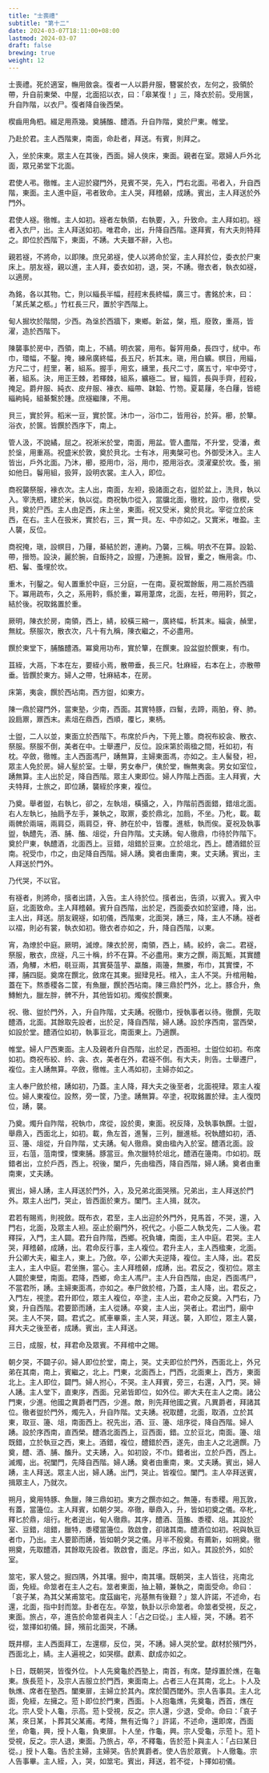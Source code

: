 ```yaml
---
title: "士喪禮"
subtitle: "第十二"
date: 2024-03-07T18:11:00+08:00
lastmod: 2024-03-07
draft: false
brewing: true
weight: 12
---
```


士喪禮。死於適室，幠用斂衾。復者一人以爵弁服，簪裳於衣，左何之，扱領於帶，升自前東榮、中屋，北面招以衣，曰：「皋某復！」三，降衣於前。受用篋，升自阼階，以衣尸。復者降自後西榮。

楔齒用角柶。綴足用燕幾。奠脯醢、醴酒。升自阼階，奠於尸東。帷堂。

乃赴於君。主人西階東，南面，命赴者，拜送。有賓，則拜之。

入，坐於床東。眾主人在其後，西面。婦人俠床，東面。親者在室。眾婦人戶外北面，眾兄弟堂下北面。

君使人弔。徹帷。主人迎於寢門外，見賓不哭，先入，門右北面。弔者入，升自西階，東面。主人進中庭，弔者致命。主人哭，拜稽顙，成踴。賓出，主人拜送於外門外。

君使人襚。徹帷。主人如初。襚者左執領，右執要，入，升致命。主人拜如初。襚者入衣尸，出。主人拜送如初。唯君命，出，升降自西階。遂拜賓，有大夫則特拜之。即位於西階下，東面，不踴。大夫雖不辭，入也。

親若襚，不將命，以即陳。庶兄弟襚，使人以將命於室，主人拜於位，委衣於尸東床上。朋友襚，親以進，主人拜，委衣如初，退，哭，不踴。徹衣者，執衣如襚，以適房。

為銘，各以其物。亡，則以緇長半幅，䞓䞓末長終幅，廣三寸。書銘於末，曰：「某氏某之柩。」竹杠長三尺，置於宇西階上。

甸人掘坎於階間，少西。為垼於西牆下，東鄉。新盆，槃，瓶，廢敦，重鬲，皆濯，造於西階下。

陳襲事於房中，西領，南上，不綪。明衣裳，用布。鬠笄用桑，長四寸，紌中。布巾，環幅，不鑿。掩，練帛廣終幅，長五尺，析其末。瑱，用白纊。幎目，用緇，方尺二寸，䞓里，著，組系。握手，用玄，纁里，長尺二寸，廣五寸，牢中旁寸，著，組系。決，用正王棘，若檡棘，組系，纊極二。冒，緇質，長與手齊，䞓殺，掩足。爵弁服、純衣、皮弁服、褖衣、緇帶、韎韐、竹笏。夏葛屨，冬白屨，皆繶緇絇純，組綦繫於踵。庶襚繼陳，不用。

貝三，實於笄。稻米一豆，實於筐。沐巾一，浴巾二，皆用谷，於笲。櫛，於簞。浴衣，於篋。皆饌於西序下，南上。

管人汲，不說繘，屈之。祝淅米於堂，南面，用盆。管人盡階，不升堂，受潘，煮於垼，用重鬲。祝盛米於敦，奠於貝北。士有冰，用夷槃可也。外御受沐入。主人皆出，戶外北面。乃沐，櫛，挋用巾，浴，用巾，挋用浴衣。渜濯棄於坎。蚤，揃如他日。鬠用組，扱笄，設明衣裳。主人入，即位。

商祝襲祭服，褖衣次。主人出，南面，左袒，扱諸面之右，盥於盆上，洗貝，執以入。宰洗柶，建於米，執以從。商祝執巾從入，當牖北面，徹枕，設巾，徹楔，受貝，奠於尸西。主人由足西，床上坐，東面。祝又受米，奠於貝北。宰從立於床西，在右。主人在扱米，實於右，三，實一貝。左、中亦如之。又實米，唯盈。主人襲，反位。

商祝掩，瑱，設幎目，乃屨，綦結於跗，連絇。乃襲，三稱。明衣不在算。設韐、帶，搢笏。設決，麗於腕，自飯持之，設握，乃連腕。設冒，櫜之，幠用衾。巾、柶、鬊、蚤埋於坎。

重木，刊鑿之。甸人置重於中庭，三分庭，一在南。夏祝鬻餘飯，用二鬲於西牆下。冪用疏布，久之，系用靲，縣於重，冪用葦席，北面，左衽，帶用靲，賀之，結於後。祝取銘置於重。

厥明，陳衣於房，南領，西上，綪，絞橫三縮一，廣終幅，析其末。緇衾，赬里，無紞。祭服次，散衣次，凡十有九稱，陳衣繼之，不必盡用。

饌於東堂下，脯醢醴酒。冪奠用功布，實於簞，在饌東。設盆盥於饌東，有巾。

苴絰，大鬲，下本在左，要絰小焉，散帶垂，長三尺。牡麻絰，右本在上，亦散帶垂。皆饌於東方。婦人之帶，牡麻結本，在房。

床第，夷衾，饌於西坫南。西方盥，如東方。

陳一鼎於寢門外，當東塾，少南，西面。其實特豚，四鬄，去蹄，兩胉，脊、肺。設扃鼏，鼏西末。素俎在鼎西，西順，覆匕，東柄。

士盥，二人以並，東面立於西階下。布席於戶內，下莞上簟。商祝布絞衾、散衣、祭服。祭服不倒，美者在中。士舉遷尸，反位。設床第於兩楹之間，衽如初，有枕。卒斂，徹帷。主人西面馮尸，踴無算，主婦東面馮，亦如之。主人髺發，袒，眾主人免於房。婦人髽於室。士舉，男女奉尸，侇於堂，幠無夷衾。男女如室位，踴無算。主人出於足，降自西階。眾主人東即位。婦人阼階上西面。主人拜賓，大夫特拜，士旅之，即位踴，襲絰於序東，複位。

乃奠。舉者盥，右執匕，卻之，左執俎，橫攝之，入，阼階前西面錯，錯俎北面。右人左執匕，抽扃予左手，兼執之，取鼏，委於鼎北，加扃，不坐。乃朼，載。載兩髀於兩端，兩肩亞，兩肩亞，脊、肺在於中，皆覆。進柢，執而俟。夏祝及執事盥，執醴先，酒、脯、醢、俎從，升自阼階。丈夫踴。甸人徹鼎，巾待於阼階下。奠於尸東，執醴酒，北面西上。豆錯，俎錯於豆東。立於俎北，西上。醴酒錯於豆南。祝受巾，巾之，由足降自西階。婦人踴。奠者由重南，東。丈夫踴。賓出，主人拜送於門外。

乃代哭，不以官。

有襚者，則將命，擯者出請，入告。主人待於位。擯者出，告須，以賓入。賓入中庭，北面致命。主人拜稽顙。賓升自西階，出於足，西面委衣如於室禮，降，出。主人出，拜送。朋友親襚，如初儀，西階東，北面哭，踴三，降，主人不踴。襚者以褶，則必有裳，執衣如初。徹衣者亦如之，升，降自西階，以東。

宵，為燎於中庭。厥明，滅燎。陳衣於房，南領，西上，綪。絞紟，衾二。君襚，祭服，散衣，庶襚，凡三十稱，紟不在算。不必盡用。東方之饌，兩瓦甒，其實醴酒，角觶，木柶，毼豆兩，其實葵菹芋、蠃醢，兩籩，無縢，布巾，其實慄，不擇，脯四脡。奠席在饌北，斂席在其東。掘肂見衽。棺入，主人不哭。升棺用軸，蓋在下。熬黍稷各二筐，有魚臘，饌於西坫南。陳三鼎於門外，北上。豚合升，魚鱄鮒九，臘左胖，髀不升，其他皆如初。燭俟於饌東。

祝、徹、盥於門外，入，升自阼階，丈夫踴。祝徹巾，授執事者以待。徹饌，先取醴酒，北面。其餘取先設者，出於足，降自西階，婦人踴。設於序西南，當西榮，如設於堂。醴酒位如初，執事豆北，南面東上。乃適饌。

帷堂。婦人尸西東面。主人及親者升自西階，出於足，西面袒。士盥位如初。布席如初。商祝布絞、紟、衾、衣，美者在外，君襚不倒。有大夫，則告。士舉遷尸，複位。主人踴無算。卒斂，徹帷。主人馮如初，主婦亦如之。

主人奉尸斂於棺，踴如初，乃蓋。主人降，拜大夫之後至者，北面視肂。眾主人複位。婦人東複位。設熬，旁一筐，乃塗。踴無算。卒塗，祝取銘置於肂。主人復閃位，踴，襲。

乃奠。燭升自阼階，祝執巾，席從，設於奧，東面。祝反降，及執事執饌。士盥，舉鼎入，西面北上，如初。載，魚左首，進鬐，三列，臘進柢。祝執醴如初，酒、豆、籩、俎從，升自阼階，丈夫踴。甸人徹鼎。奠由楹內入於室。醴酒北面。設豆，右菹，菹南慄，慄東脯。豚當豆。魚次臘特於俎北，醴酒在籩南。巾如初。既錯者出，立於戶西，西上。祝後，闔戶，先由楹西，降自西階，婦人踴。奠者由重南東，丈夫踴。

賓出，婦人踴，主人拜送於門外，入，及兄弟北面哭殯。兄弟出，主人拜送於門外。眾主人出門，哭止，皆西面於東方。闔門。主人揖，就次。

君若有賜焉，則視斂。既布衣，君至，主人出迎於外門外，見馬首，不哭，還，入門右，北面，及眾主人袒。巫止於廟門外，祝代之。小臣二人執戈先，二人後。君釋採，入門，主人闢。君升自阼階，西鄉。祝負墉，南面，主人中庭。君哭。主人哭，拜稽顙，成踴，出。君命反行事，主人複位。君升主人，主人西楹東，北面。升公卿大夫，繼主人，東上。乃斂。卒，公卿大夫逆降，複位。主人降，出。君反主人，主人中庭。君坐撫，當心。主人拜稽顙，成踴，出。君反之，復初位。眾主人闢於東壁，南面。君降，西鄉，命主人馮尸。主人升自西階，由足，西面馮尸，不當君所，踴。主婦東面馮，亦如之。奉尸斂於棺，乃蓋，主人降，出。君反之，入門左，視塗。君升即位，眾主人複位，卒塗，主人出，君命之反奠。入門右，乃奠，升自西階。君要節而踴，主人從踴。卒奠，主人出，哭者止。君出門，廟中哭。主人不哭，闢。君式之。貳車畢乘，主人哭，拜送。襲，入即位，眾主人襲，拜大夫之後至者，成踴。賓出，主人拜送。

三日，成服，杖，拜君命及眾賓。不拜棺中之賜。

朝夕哭，不闢子卯。婦人即位於堂，南上，哭。丈夫即位於門外，西面北上，外兄弟在其南，南上，賓繼之，北上。門東，北面西上，門西，北面東上，西方，東面北上。主人即位，闢門。婦人拊心，不哭。主人拜賓，旁三，右還，入門，哭。婦人踴。主人堂下，直東序，西面。兄弟皆即位，如外位。卿大夫在主人之南。諸公門東，少進。他國之異爵者門西，少進。敵，則先拜他國之賓。凡異爵者，拜諸其位。徹者盥於門外，燭先入，升自阼階。丈夫踴。祝取醴，北面，取酒，立於其東，取豆、籩、俎，南面西上。祝先出，酒、豆、籩、俎序從，降自西階。婦人踴。設於序西南，直西榮。醴酒北面西上，豆西面，錯。立於豆北，南面。籩、俎既錯，立於執豆之西，東上。酒錯，複位，醴錯於西，遂先，由主人之北適饌。乃奠，醴、酒、脯、醢升。丈夫踴，入。如初設，不巾。錯者出，立於戶西，西上。滅燭，出。祝闔門，先降自西階。婦人踴。奠者由重南，東。丈夫踴。賓出，婦人踴，主人拜送。眾主人出，婦人踴。出門，哭止。皆複位。闔門。主人卒拜送賓，揖眾主人，乃就次。

朔月，奠用特豚、魚臘，陳三鼎如初。東方之饌亦如之。無籩，有黍稷。用瓦敦，有蓋，當籩位。主人拜賓，如朝夕哭。卒徹，舉鼎入，升，皆如初奠之儀。卒朼，釋匕於鼎，俎行。朼者逆出，甸人徹鼎。其序，醴酒、菹醢、黍稷、俎。其設於室、豆錯，俎錯，臘特，黍稷當籩位。敦啟會，卻諸其南。醴酒位如初。祝與執豆者巾，乃出。主人要節而踴，皆如朝夕哭之儀。月半不殷奠。有薦新，如朔奠。徹朔奠，先取醴酒，其餘取先設者。敦啟會，面足。序出，如入。其設於外，如於室。

筮宅，冢人營之。掘四隅，外其壤。掘中，南其壤。既朝哭，主人皆往，兆南北面，免絰。命筮者在主人之右。筮者東面，抽上韇，兼執之，南面受命。命曰：「哀子某，為其父某甫筮宅。度茲幽宅，兆基無有後艱？」筮人許諾，不述命，右還，北面，指中封而筮。卦者在左。卒筮，執卦以示命筮者。命筮者受視，反之，東面。旅占，卒，進告於命筮者與主人：「占之曰從。」主人絰，哭，不踴。若不從，筮擇如初儀。歸，殯前北面哭，不踴。

既井槨，主人西面拜工，左還槨，反位，哭，不踴。婦人哭於堂。獻材於殯門外，西面北上，綪。主人遍視之，如哭槨。獻素、獻成亦如之。

卜日，既朝哭，皆復外位。卜人先奠龜於西塾上，南首，有席。楚焞置於燋，在龜東。族長蒞卜，及宗人吉服立於門西，東面南上。占者三人在其南，北上。卜人及執燋、席者在塾西。闔東扉，主婦立於其內。席於闑西閾外。宗人告事具。主人北面，免絰，左擁之。蒞卜即位於門東，西面。卜人抱龜燋，先奠龜，西首，燋在北。宗人受卜人龜，示高。蒞卜受視，反之。宗人還，少退，受命。命曰：「哀子某，來日某，卜葬其父某甫。考降，無有近悔？」許諾，不述命，還即席，西面坐，命龜，興，授卜人龜，負東扉。卜人坐，作龜，興。宗人受龜，示蒞卜。蒞卜受視，反之。宗人退，東面。乃旅占，卒，不釋龜，告於蒞卜與主人：「占曰某日從。」授卜人龜。告於主婦，主婦哭。告於異爵者。使人告於眾賓。卜人徹龜。宗人告事畢。主人絰，入，哭，如筮宅。賓出，拜送，若不從，卜擇如初儀。